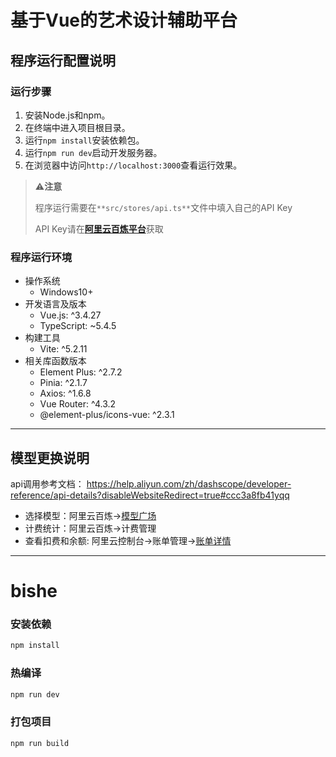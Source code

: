 # 基于Vue的艺术设计辅助平台

## 程序运行配置说明

### 运行步骤

  1. 安装Node.js和npm。
  2. 在终端中进入项目根目录。
  3. 运行`npm install`安装依赖包。
  4. 运行`npm run dev`启动开发服务器。
  5. 在浏览器中访问`http://localhost:3000`查看运行效果。

> ⚠️**注意**
> 
> 程序运行需要在`**src/stores/api.ts**`文件中填入自己的API Key
> 
> API Key请在[**阿里云百炼平台**](https://bailian.console.aliyun.com/#/api_key)获取

### 程序运行环境

  - 操作系统
    - Windows10+
  - 开发语言及版本
    - Vue.js: ^3.4.27
    - TypeScript: ~5.4.5
  - 构建工具
    - Vite: ^5.2.11
  - 相关库函数版本
    - Element Plus: ^2.7.2
    - Pinia: ^2.1.7
    - Axios: ^1.6.8
    - Vue Router: ^4.3.2
    - @element-plus/icons-vue: ^2.3.1

---

## 模型更换说明

api调用参考文档：
https://help.aliyun.com/zh/dashscope/developer-reference/api-details?disableWebsiteRedirect=true#ccc3a8fb41yqq

- 选择模型：阿里云百炼->[模型广场](https://bailian.console.aliyun.com/#/model-market)
- 计费统计：阿里云百炼->计费管理
- 查看扣费和余额: 阿里云控制台->账单管理->[账单详情](https://usercenter2.aliyun.com/finance/expense-report/expense-detail)

---

# bishe

### 安装依赖

```sh
npm install
```

### 热编译

```sh
npm run dev
```

### 打包项目

```sh
npm run build
```
